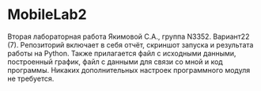 # MobileLab2
Вторая лабораторная работа Якимовой С.А., группа N3352. Вариант22 (7). Репозиторий включает в себя отчёт, скриншот запуска и результата работы на Python. Также прилагается файл с исходными данными, построенный график, файл с данными для связи со мной и код программы. Никаких дополнительных настроек программного модуля не требуется.
